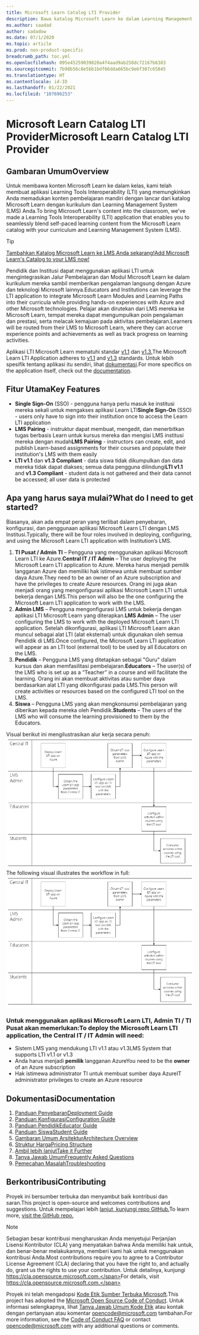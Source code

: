 ```yaml
---
title: Microsoft Learn Catalog LTI Provider
description: Bawa katalog Microsoft Learn ke dalam Learning Management System (LMS) Anda dengan aplikasi Learning Tools Interoperability (LTI) open-source
ms.author: saadad
author: sadadow
ms.date: 07/1/2020
ms.topic: article
ms.prod: non-product-specific
breadcrumb_path: toc.yml
ms.openlocfilehash: 095e45259039820a4f4aad9ab258dc72167b6383
ms.sourcegitcommit: 7b98b56c8e5bb1bdf66dda665bc9e6f307c65845
ms.translationtype: HT
ms.contentlocale: id-ID
ms.lasthandoff: 01/22/2021
ms.locfileid: "107696253"
---
```

# <a name="microsoft-learn-catalog-lti-provider"></a><span data-ttu-id="58f53-103">Microsoft Learn Catalog LTI Provider</span><span class="sxs-lookup"><span data-stu-id="58f53-103">Microsoft Learn Catalog LTI Provider</span></span>

## <a name="overview"></a><span data-ttu-id="58f53-104">Gambaran Umum</span><span class="sxs-lookup"><span data-stu-id="58f53-104">Overview</span></span>

<span data-ttu-id="58f53-105">Untuk membawa konten Microsoft Learn ke dalam kelas, kami telah membuat aplikasi Learning Tools Interoperability (LTI) yang memungkinkan Anda memadukan konten pembelajaran mandiri dengan lancar dari katalog Microsoft Learn dengan kurikulum dan Learning Management System (LMS) Anda.</span><span class="sxs-lookup"><span data-stu-id="58f53-105">To bring Microsoft Learn's content into the classroom, we've made a Learning Tools Interoperability (LTI) application that enables you to seamlessly blend self-paced learning content from the Microsoft Learn catalog with your curriculum and Learning Management System (LMS).</span></span>

> [!TIP]
> [<span data-ttu-id="58f53-106">Tambahkan Katalog Microsoft Learn ke LMS Anda sekarang!</span><span class="sxs-lookup"><span data-stu-id="58f53-106">Add Microsoft Learn's Catalog to your LMS now!</span></span>](https://aka.ms/LearnLTI-Repo)

<span data-ttu-id="58f53-107">Pendidik dan Institusi dapat menggunakan aplikasi LTI untuk mengintegrasikan Jalur Pembelajaran dan Modul Microsoft Learn ke dalam kurikulum mereka sambil memberikan pengalaman langsung dengan Azure dan teknologi Microsoft lainnya.</span><span class="sxs-lookup"><span data-stu-id="58f53-107">Educators and Institutions can leverage the LTI application to integrate Microsoft Learn Modules and Learning Paths into their curricula while providing hands-on experiences with Azure and other Microsoft technologies.</span></span> <span data-ttu-id="58f53-108">Pelajar akan dirutekan dari LMS mereka ke Microsoft Learn, tempat mereka dapat mengumpulkan poin pengalaman dan prestasi, serta melacak kemajuan pada aktivitas pembelajaran.</span><span class="sxs-lookup"><span data-stu-id="58f53-108">Learners will be routed from their LMS to Microsoft Learn, where they can accrue experience points and achievements as well as track progress on learning activities.</span></span>

<span data-ttu-id="58f53-109">Aplikasi LTI Microsoft Learn mematuhi standar [v1.1](https://www.imsglobal.org/specs/ltiv1p1) dan [v1.3.](http://www.imsglobal.org/spec/lti/v1p3/)</span><span class="sxs-lookup"><span data-stu-id="58f53-109">The Microsoft Learn LTI Application adheres to [v1.1](https://www.imsglobal.org/specs/ltiv1p1) and [v1.3](http://www.imsglobal.org/spec/lti/v1p3/) standards.</span></span> <span data-ttu-id="58f53-110">Untuk lebih spesifik tentang aplikasi itu sendiri, lihat [dokumentasi](#documentation).</span><span class="sxs-lookup"><span data-stu-id="58f53-110">For more specifics on the application itself, check out the [documentation](#documentation).</span></span>

## <a name="key-features"></a><span data-ttu-id="58f53-111">Fitur Utama</span><span class="sxs-lookup"><span data-stu-id="58f53-111">Key Features</span></span>

- <span data-ttu-id="58f53-112">**Single Sign-On** (SSO) - pengguna hanya perlu masuk ke institusi mereka sekali untuk mengakses aplikasi Learn LTI</span><span class="sxs-lookup"><span data-stu-id="58f53-112">**Single Sign-On** (SSO) - users only have to sign into their institution once to access the Learn LTI application</span></span>
- <span data-ttu-id="58f53-113">**LMS Pairing** - instruktur dapat membuat, mengedit, dan menerbitkan tugas berbasis Learn untuk kursus mereka dan mengisi LMS institusi mereka dengan mudah</span><span class="sxs-lookup"><span data-stu-id="58f53-113">**LMS Pairing** - instructors can create, edit, and publish Learn-based assignments for their courses and populate their institution's LMS with them easily</span></span>
- <span data-ttu-id="58f53-114">**LTI v1.1** dan **v1.3 Compliant** - data siswa tidak dikumpulkan dan data mereka tidak dapat diakses; semua data pengguna dilindungi</span><span class="sxs-lookup"><span data-stu-id="58f53-114">**LTI v1.1** and **v1.3 Compliant** - student data is not gathered and their data cannot be accessed; all user data is protected</span></span>

## <a name="what-do-i-need-to-get-started"></a><span data-ttu-id="58f53-115">Apa yang harus saya mulai?</span><span class="sxs-lookup"><span data-stu-id="58f53-115">What do I need to get started?</span></span>

<span data-ttu-id="58f53-116">Biasanya, akan ada empat peran yang terlibat dalam penyebaran, konfigurasi, dan penggunaan aplikasi Microsoft Learn LTI dengan LMS Institusi.</span><span class="sxs-lookup"><span data-stu-id="58f53-116">Typically, there will be four roles involved in deploying, configuring, and using the Microsoft Learn LTI application with Institution’s LMS.</span></span>

1. <span data-ttu-id="58f53-117">**TI Pusat / Admin TI** – Pengguna yang menggunakan aplikasi Microsoft Learn LTI ke Azure.</span><span class="sxs-lookup"><span data-stu-id="58f53-117">**Central IT / IT Admin** – The user deploying the Microsoft Learn LTI application to Azure.</span></span> <span data-ttu-id="58f53-118">Mereka harus menjadi pemilik langganan Azure dan memiliki hak istimewa untuk membuat sumber daya Azure.</span><span class="sxs-lookup"><span data-stu-id="58f53-118">They need to be an owner of an Azure subscription and have the privileges to create Azure resources.</span></span> <span data-ttu-id="58f53-119">Orang ini juga akan menjadi orang yang mengonfigurasi aplikasi Microsoft Learn LTI untuk bekerja dengan LMS.</span><span class="sxs-lookup"><span data-stu-id="58f53-119">This person will also be the one configuring the Microsoft Learn LTI application to work with the LMS.</span></span>
2. <span data-ttu-id="58f53-120">**Admin LMS** – Pengguna mengonfigurasi LMS untuk bekerja dengan aplikasi LTI Microsoft Learn yang diterapkan.</span><span class="sxs-lookup"><span data-stu-id="58f53-120">**LMS Admin** – The user configuring the LMS to work with the deployed Microsoft Learn LTI application.</span></span> <span data-ttu-id="58f53-121">Setelah dikonfigurasi, aplikasi LTI Microsoft Learn akan muncul sebagai alat LTI (alat eksternal) untuk digunakan oleh semua Pendidik di LMS.</span><span class="sxs-lookup"><span data-stu-id="58f53-121">Once configured, the Microsoft Learn LTI application will appear as an LTI tool (external tool) to be used by all Educators on the LMS.</span></span>
3. <span data-ttu-id="58f53-122">**Pendidik** – Pengguna LMS yang ditetapkan sebagai "Guru" dalam kursus dan akan memfasilitasi pembelajaran.</span><span class="sxs-lookup"><span data-stu-id="58f53-122">**Educators** – The user(s) of the LMS who is set up as a “Teacher” in a course and will facilitate the learning.</span></span> <span data-ttu-id="58f53-123">Orang ini akan membuat aktivitas atau sumber daya berdasarkan alat LTI yang dikonfigurasi pada LMS.</span><span class="sxs-lookup"><span data-stu-id="58f53-123">This person will create activities or resources based on the configured LTI tool on the LMS.</span></span>
4. <span data-ttu-id="58f53-124">**Siswa** – Pengguna LMS yang akan mengkonsumsi pembelajaran yang diberikan kepada mereka oleh Pendidik.</span><span class="sxs-lookup"><span data-stu-id="58f53-124">**Students** – The users of the LMS who will consume the learning provisioned to them by the Educators.</span></span>

<span data-ttu-id="58f53-125">Visual berikut ini mengilustrasikan alur kerja secara penuh: ![ Alur kerja penempatan menurut peran](https://raw.githubusercontent.com/microsoft/Learn-LTI/main/images/Readme.1.png?token=AC7AB7EPCTCG22JELW3YF2S7NEPCM)</span><span class="sxs-lookup"><span data-stu-id="58f53-125">The following visual illustrates the workflow in full: ![Deployment workflow by role](https://raw.githubusercontent.com/microsoft/Learn-LTI/main/images/Readme.1.png?token=AC7AB7EPCTCG22JELW3YF2S7NEPCM)</span></span>

### <a name="to-deploy-the-microsoft-learn-lti-application-the-central-it--it-admin-will-need"></a><span data-ttu-id="58f53-126">Untuk menggunakan aplikasi Microsoft Learn LTI, Admin TI / TI Pusat akan memerlukan:</span><span class="sxs-lookup"><span data-stu-id="58f53-126">To deploy the Microsoft Learn LTI application, the Central IT / IT Admin will need:</span></span>

- <span data-ttu-id="58f53-127">Sistem LMS yang mendukung LTI v1.1 atau v1.3</span><span class="sxs-lookup"><span data-stu-id="58f53-127">LMS System that supports LTI v1.1 or v1.3</span></span>
- <span data-ttu-id="58f53-128">Anda harus menjadi **pemilik** langganan Azure</span><span class="sxs-lookup"><span data-stu-id="58f53-128">You need to be the **owner** of an Azure subscription</span></span>
- <span data-ttu-id="58f53-129">Hak istimewa administrator TI untuk membuat sumber daya Azure</span><span class="sxs-lookup"><span data-stu-id="58f53-129">IT administrator privileges to create an Azure resource</span></span>

## <a name="documentation"></a><span data-ttu-id="58f53-130">Dokumentasi</span><span class="sxs-lookup"><span data-stu-id="58f53-130">Documentation</span></span>

1. [<span data-ttu-id="58f53-131">Panduan Penyebaran</span><span class="sxs-lookup"><span data-stu-id="58f53-131">Deployment Guide</span></span>](https://aka.ms/LearnLTI-Repo-Docs1)
2. [<span data-ttu-id="58f53-132">Panduan Konfigurasi</span><span class="sxs-lookup"><span data-stu-id="58f53-132">Configuration Guide</span></span>](https://aka.ms/LearnLTI-Repo-Docs2)
3. [<span data-ttu-id="58f53-133">Panduan Pendidik</span><span class="sxs-lookup"><span data-stu-id="58f53-133">Educator Guide</span></span>](https://aka.ms/LearnLTI-Repo-Docs3)
4. [<span data-ttu-id="58f53-134">Panduan Siswa</span><span class="sxs-lookup"><span data-stu-id="58f53-134">Student Guide</span></span>](https://aka.ms/LearnLTI-Repo-Docs4)
5. [<span data-ttu-id="58f53-135">Gambaran Umum Arsitektur</span><span class="sxs-lookup"><span data-stu-id="58f53-135">Architecture Overview</span></span>](https://aka.ms/LearnLTI-Repo-Docs5)
6. [<span data-ttu-id="58f53-136">Struktur Harga</span><span class="sxs-lookup"><span data-stu-id="58f53-136">Pricing Structure</span></span>](https://aka.ms/LearnLTI-Repo-Docs6)
7. [<span data-ttu-id="58f53-137">Ambil lebih lanjut</span><span class="sxs-lookup"><span data-stu-id="58f53-137">Take it Further</span></span>](https://aka.ms/LearnLTI-Repo-Docs7)
8. [<span data-ttu-id="58f53-138">Tanya Jawab Umum</span><span class="sxs-lookup"><span data-stu-id="58f53-138">Frequently Asked Questions</span></span>](https://aka.ms/LearnLTI-Repo-Docs8)
9. [<span data-ttu-id="58f53-139">Pemecahan Masalah</span><span class="sxs-lookup"><span data-stu-id="58f53-139">Troubleshooting</span></span>](https://aka.ms/LearnLTI-Repo-Docs9)

## <a name="contributing"></a><span data-ttu-id="58f53-140">Berkontribusi</span><span class="sxs-lookup"><span data-stu-id="58f53-140">Contributing</span></span>

<span data-ttu-id="58f53-141">Proyek ini bersumber terbuka dan menyambut baik kontribusi dan saran.</span><span class="sxs-lookup"><span data-stu-id="58f53-141">This project is open-source and welcomes contributions and suggestions.</span></span>  <span data-ttu-id="58f53-142">Untuk mempelajari lebih  [lanjut, kunjungi repo GitHub.](https://aka.ms/LearnLTI-Repo)</span><span class="sxs-lookup"><span data-stu-id="58f53-142">To learn more,  [visit the GitHub repo.](https://aka.ms/LearnLTI-Repo)</span></span>


> [!NOTE]
> <span data-ttu-id="58f53-143">Sebagian besar kontribusi mengharuskan Anda menyetujui Perjanjian Lisensi Kontributor (CLA) yang menyatakan bahwa Anda memiliki hak untuk, dan benar-benar melakukannya, memberi kami hak untuk menggunakan kontribusi Anda.</span><span class="sxs-lookup"><span data-stu-id="58f53-143">Most contributions require you to agree to a Contributor License Agreement (CLA) declaring that you have the right to, and actually do, grant us the rights to use your contribution.</span></span> <span data-ttu-id="58f53-144">Untuk detailnya, kunjungi https://cla.opensource.microsoft.com.</span><span class="sxs-lookup"><span data-stu-id="58f53-144">For details, visit https://cla.opensource.microsoft.com.</span></span>
>
><span data-ttu-id="58f53-145">Proyek ini telah mengadopsi [Kode Etik Sumber Terbuka Microsoft](https://opensource.microsoft.com/codeofconduct/?WT.mc_id=learnlti-github-cxa).</span><span class="sxs-lookup"><span data-stu-id="58f53-145">This project has adopted the [Microsoft Open Source Code of Conduct](https://opensource.microsoft.com/codeofconduct/?WT.mc_id=learnlti-github-cxa).</span></span>
<span data-ttu-id="58f53-146">Untuk informasi selengkapnya, lihat [Tanya Jawab Umum Kode Etik](https://opensource.microsoft.com/codeofconduct/faq/?WT.mc_id=learnlti-github-cxa) atau kontak dengan pertanyaan atau komentar [opencode@microsoft.com](mailto:opencode@microsoft.com) tambahan.</span><span class="sxs-lookup"><span data-stu-id="58f53-146">For more information, see the [Code of Conduct FAQ](https://opensource.microsoft.com/codeofconduct/faq/?WT.mc_id=learnlti-github-cxa) or contact [opencode@microsoft.com](mailto:opencode@microsoft.com) with any additional questions or comments.</span></span>